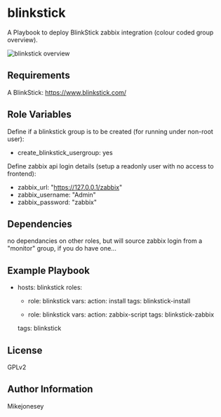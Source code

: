 blinkstick
=========

A Playbook to deploy BlinkStick zabbix integration (colour coded group overview).

![blinkstick overview](https://raw.githubusercontent.com/mikejonesey/blinkstick-zabbix/master/files/blinkstick-zabbix.png)

Requirements
------------

A BlinkStick: https://www.blinkstick.com/

Role Variables
--------------

Define if a blinkstick group is to be created (for running under non-root user):

- create_blinkstick_usergroup: yes

Define zabbix api login details (setup a readonly user with no access to frontend):

- zabbix_url: "https://127.0.0.1/zabbix"
- zabbix_username: "Admin"
- zabbix_password: "zabbix"

Dependencies
------------

no dependancies on other roles, but will source zabbix login from a "monitor" group, if you do have one...

Example Playbook
----------------

- hosts: blinkstick
  roles:

    - role: blinkstick
      vars:
        action: install
      tags: blinkstick-install

    - role: blinkstick
      vars:
        action: zabbix-script
      tags: blinkstick-zabbix

  tags: blinkstick

License
-------

GPLv2

Author Information
------------------

Mikejonesey
